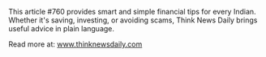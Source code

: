 This article #760 provides smart and simple financial tips for every Indian. Whether it's saving, investing, or avoiding scams, Think News Daily brings useful advice in plain language.

Read more at: www.thinknewsdaily.com